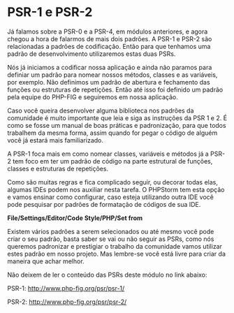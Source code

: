 # PSR-1 e PSR-2

Já falamos sobre a PSR-0 e a PSR-4, em módulos anteriores, e agora chegou a hora de falarmos de mais dois padrões. A PSR-1 e PSR-2 são relacionadas a padrões de codificação. Então para que tenhamos uma padrão de desenvolvimento utilizaremos estas duas PSRs.

Nós já iniciamos a codificar nossa aplicação e ainda não paramos para definiar um padrão para nomear nossos métodos, classes e as variáveis, por exemplo. Não definimos um padrão de abertura e fechamento das funções ou estruturas de repetições. Então até isso foi definido um padrão pela equipe do PHP-FIG e seguiremos em nossa aplicação.

Caso você queira desenvolver alguma biblioteca nos padrões da comunidade é muito importante que leia e siga as instruções da PSR 1 e 2. É como se fosse um manual de boas práticas e padronização, para que todos trabalhem da mesma forma, assim quando for pegar o código de alguém você já estará mais familiarizado.

A PSR-1 foca mais em como nomear classes, variáveis e métodos já a PSR-2 tem foco em ter um padrão de código na parte estrutural de funções, classes e estruturas de repetições.

Como são muitas regras e fica complicado seguir, ou decorar todas elas, algumas IDEs podem nos auxiliar nesta tarefa. O PHPStorm tem esta opção e vamos ensinar como configurar, caso esteja utilizando outra IDE você pode pesquisar por padrões de formatação de códigos de sua IDE.

**File/Settings/Editor/Code Style/PHP/Set from**

Existem vários padrões a serem selecionados ou até mesmo você pode criar o seu padrão, basta saber se vai ou não seguir as PSRs, como nós queremos padronizar e prestigiar o trabalho da comunidade vamos utilizar estes padrão em nosso projeto. Mas lembre-se você está livre para criar da maneira que achar melhor.

Não deixem de ler o conteúdo das PSRs deste módulo no link abaixo:

PSR-1: <http://www.php-fig.org/psr/psr-1/>

PSR-2: <http://www.php-fig.org/psr/psr-2/>